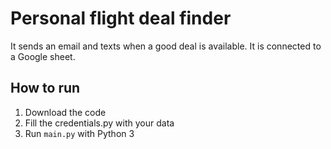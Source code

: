 # Personal flight deal finder

It sends an email and texts when a good deal is available.
It is connected to a Google sheet.
## How to run
1. Download the code
2. Fill the credentials.py with your data
3. Run `main.py` with Python 3
